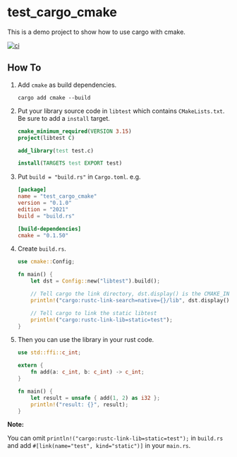 # test_cargo_cmake

This is a demo project to show how to use cargo with cmake.

[![ci](https://github.com/xiaozhuai/test_cargo_cmake/actions/workflows/ci.yml/badge.svg)](https://github.com/xiaozhuai/test_cargo_cmake/actions/workflows/ci.yml)

## How To

1. Add `cmake` as build dependencies.
    ```shell
    cargo add cmake --build
    ```
2. Put your library source code in `libtest` which contains `CMakeLists.txt`. Be sure to add a `install` target.
    ```cmake
    cmake_minimum_required(VERSION 3.15)
    project(libtest C)

    add_library(test test.c)

    install(TARGETS test EXPORT test)
    ```
3. Put `build = "build.rs"` in `Cargo.toml`. e.g.
    ```toml
    [package]
    name = "test_cargo_cmake"
    version = "0.1.0"
    edition = "2021"
    build = "build.rs"

    [build-dependencies]
    cmake = "0.1.50"
    ```
4. Create `build.rs`.
    ```rust
    use cmake::Config;
    
    fn main() {
        let dst = Config::new("libtest").build();
    
        // Tell cargo the link directory, dst.display() is the CMAKE_INSTALL_PREFIX, so we need to add /lib
        println!("cargo:rustc-link-search=native={}/lib", dst.display());
    
        // Tell cargo to link the static libtest
        println!("cargo:rustc-link-lib=static=test");
    }
    ```
5. Then you can use the library in your rust code.
    ```rust
    use std::ffi::c_int;

    extern {
        fn add(a: c_int, b: c_int) -> c_int;
    }

    fn main() {
        let result = unsafe { add(1, 2) as i32 };
        println!("result: {}", result);
    }
    ```

**Note:**

You can omit `println!("cargo:rustc-link-lib=static=test");` in `build.rs` 
and add `#[link(name="test", kind="static")]` in your `main.rs`.
